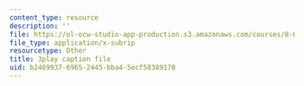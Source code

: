 ```yaml
---
content_type: resource
description: ''
file: https://ol-ocw-studio-app-production.s3.amazonaws.com/courses/8-01sc-classical-mechanics-fall-2016/b246993769652445bba45ecf58389170_Q3v_2znHCvg.srt
file_type: application/x-subrip
resourcetype: Other
title: 3play caption file
uid: b2469937-6965-2445-bba4-5ecf58389170
---
```

